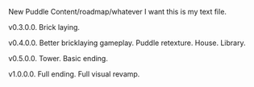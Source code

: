 New Puddle Content/roadmap/whatever I want this is my text file.

v0.3.0.0.
Brick laying.

v0.4.0.0.
Better bricklaying gameplay.
Puddle retexture.
House.
Library.

v0.5.0.0.
Tower.
Basic ending.

v1.0.0.0.
Full ending.
Full visual revamp.
